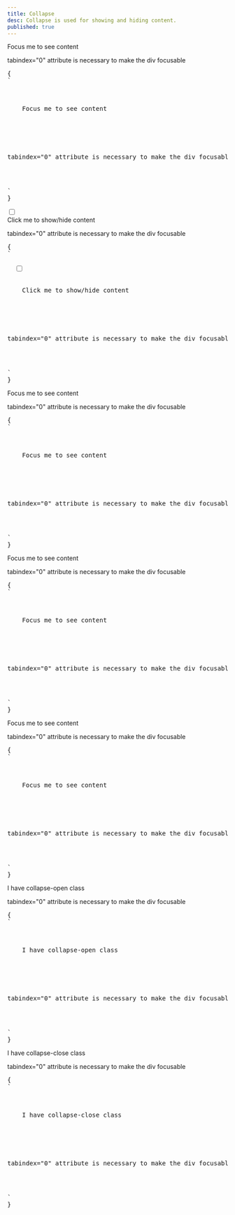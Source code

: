 ```yaml
---
title: Collapse
desc: Collapse is used for showing and hiding content.
published: true
---
```


<script>
  import Component from "@components/Component.svelte"
  import ClassTable from "@components/ClassTable.svelte"
  import { prefix } from '$lib/stores';
  import { replace } from '$lib/actions';
</script>

<ClassTable
data="{[
  { type:'component', class: 'collapse', desc: 'Container element' },
  { type:'component', class: 'collapse-title', desc: 'Title element' },
  { type:'component', class: 'collapse-content', desc: 'Container for content' },
  { type:'modifier', class: 'collapse-arrow', desc: 'Adds arrow icon' },
  { type:'modifier', class: 'collapse-plus', desc: 'Adds plus/minus icon' },
  { type:'modifier', class: 'collapse-open', desc: 'Force open' },
  { type:'modifier', class: 'collapse-close', desc: 'Force close' },
]}"
/>

<Component title="Collapse with focus" desc="This collapse works with focus. When div loses focus, it gets closed">
<div tabindex="0" class="collapse"> 
  <div class="collapse-title text-xl font-medium">
    Focus me to see content
  </div>
  <div class="collapse-content"> 
    <p>tabindex="0" attribute is necessary to make the div focusable</p>
  </div>
</div>
<pre slot="html" use:replace={{ to: $prefix }}>{
`<div tabindex="0" class="$$collapse"> 
  <div class="$$collapse-title text-xl font-medium">
    Focus me to see content
  </div>
  <div class="$$collapse-content"> 
    <p>tabindex="0" attribute is necessary to make the div focusable</p>
  </div>
</div>`
}</pre>
</Component>

<Component title="Collapse with checkbox" desc="This collapse works with checkbox instead of focus. It needs to get clicked again to get closed.">
<div tabindex="0" class="collapse">
  <input type="checkbox"> 
  <div class="collapse-title text-xl font-medium">
    Click me to show/hide content
  </div>
  <div class="collapse-content"> 
    <p>tabindex="0" attribute is necessary to make the div focusable</p>
  </div>
</div>
<pre slot="html" use:replace={{ to: $prefix }}>{
`<div tabindex="0" class="$$collapse">
  <input type="checkbox"> 
  <div class="$$collapse-title text-xl font-medium">
    Click me to show/hide content
  </div>
  <div class="$$collapse-content"> 
    <p>tabindex="0" attribute is necessary to make the div focusable</p>
  </div>
</div>`
}</pre>
</Component>

<Component title="With border and background color">
<div tabindex="0" class="collapse border border-base-300 bg-base-100 rounded-box"> 
  <div class="collapse-title text-xl font-medium">
    Focus me to see content
  </div>
  <div class="collapse-content"> 
    <p>tabindex="0" attribute is necessary to make the div focusable</p>
  </div>
</div>
<pre slot="html" use:replace={{ to: $prefix }}>{
`<div tabindex="0" class="$$collapse border border-base-300 bg-base-100 rounded-box"> 
  <div class="$$collapse-title text-xl font-medium">
    Focus me to see content
  </div>
  <div class="$$collapse-content"> 
    <p>tabindex="0" attribute is necessary to make the div focusable</p>
  </div>
</div>`
}</pre>
</Component>

<Component title="With arrow icon">
<div tabindex="0" class="collapse border border-base-300 bg-base-100 rounded-box collapse-arrow">
  <div class="collapse-title text-xl font-medium">
    Focus me to see content
  </div>
  <div class="collapse-content"> 
    <p>tabindex="0" attribute is necessary to make the div focusable</p>
  </div>
</div>
<pre slot="html" use:replace={{ to: $prefix }}>{
`<div tabindex="0" class="$$collapse $$collapse-arrow border border-base-300 bg-base-100 rounded-box">
  <div class="$$collapse-title text-xl font-medium">
    Focus me to see content
  </div>
  <div class="$$collapse-content"> 
    <p>tabindex="0" attribute is necessary to make the div focusable</p>
  </div>
</div>`
}</pre>
</Component>

<Component title="With arrow plus/minus icon">
<div tabindex="0" class="collapse border border-base-300 bg-base-100 rounded-box collapse-plus">
  <div class="collapse-title text-xl font-medium">
    Focus me to see content
  </div>
  <div class="collapse-content"> 
    <p>tabindex="0" attribute is necessary to make the div focusable</p>
  </div>
</div>
<pre slot="html" use:replace={{ to: $prefix }}>{
`<div tabindex="0" class="$$collapse $$collapse-plus border border-base-300 bg-base-100 rounded-box">
  <div class="$$collapse-title text-xl font-medium">
    Focus me to see content
  </div>
  <div class="$$collapse-content"> 
    <p>tabindex="0" attribute is necessary to make the div focusable</p>
  </div>
</div>`
}</pre>
</Component>

<Component title="Force open">
<div tabindex="0" class="collapse collapse-open border border-base-300 bg-base-100 rounded-box"> 
  <div class="collapse-title text-xl font-medium">
    I have collapse-open class
  </div>
  <div class="collapse-content"> 
    <p>tabindex="0" attribute is necessary to make the div focusable</p>
  </div>
</div>
<pre slot="html" use:replace={{ to: $prefix }}>{
`<div tabindex="0" class="$$collapse $$collapse-open border border-base-300 bg-base-100 rounded-box"> 
  <div class="$$collapse-title text-xl font-medium">
    I have collapse-open class
  </div>
  <div class="$$collapse-content"> 
    <p>tabindex="0" attribute is necessary to make the div focusable</p>
  </div>
</div>`
}</pre>
</Component>

<Component title="Force close">
<div tabindex="0" class="collapse collapse-close border border-base-300 bg-base-100 rounded-box"> 
  <div class="collapse-title text-xl font-medium">
    I have collapse-close class
  </div>
  <div class="collapse-content"> 
    <p>tabindex="0" attribute is necessary to make the div focusable</p>
  </div>
</div>
<pre slot="html" use:replace={{ to: $prefix }}>{
`<div tabindex="0" class="$$collapse $$collapse-close border border-base-300 bg-base-100 rounded-box"> 
  <div class="$$collapse-title text-xl font-medium">
    I have collapse-close class
  </div>
  <div class="$$collapse-content"> 
    <p>tabindex="0" attribute is necessary to make the div focusable</p>
  </div>
</div>`
}</pre>
</Component>
